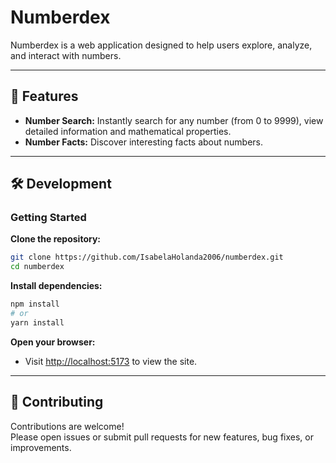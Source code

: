 # Numberdex
 
Numberdex is a web application designed to help users explore, analyze, and interact with numbers.

---

## 🚀 Features

- **Number Search:** Instantly search for any number (from 0 to 9999), view detailed information and mathematical properties.
- **Number Facts:** Discover interesting facts about numbers.
---

## 🛠️ Development

### Getting Started

**Clone the repository:**
  ```bash
  git clone https://github.com/IsabelaHolanda2006/numberdex.git
  cd numberdex
  ```

**Install dependencies:**
  ```bash
  npm install
  # or
  yarn install
  ```

**Open your browser:**
  - Visit [http://localhost:5173](http://localhost:5173) to view the site.

---

## 🤝 Contributing

Contributions are welcome!  
Please open issues or submit pull requests for new features, bug fixes, or improvements.
